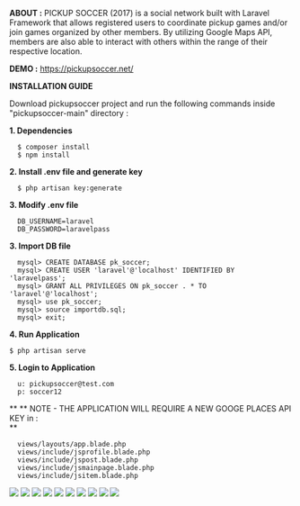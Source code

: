 **ABOUT :** PICKUP SOCCER (2017) is a social network built with Laravel Framework that allows registered users to coordinate pickup games and/or join games organized by other members. By utilizing Google Maps API, members are also able to interact with others within the range of their respective location.

**DEMO :** https://pickupsoccer.net/

**INSTALLATION GUIDE<br>**

Download pickupsoccer project and run the following commands inside "pickupsoccer-main" directory :

**1. Dependencies**

```$ sudo apt install openssl php-common php-curl php-json php-mbstring php-mysql php-xml php-zip
  $ composer install
  $ npm install
```

**2. Install .env file and generate key<br>**

```$ cp .env.example .env
  $ php artisan key:generate
```
  
**3. Modify .env file<br>**

```DB_DATABASE=pk_soccer
  DB_USERNAME=laravel
  DB_PASSWORD=laravelpass
```
  
**3. Import DB file<br>**

```$ sudo mysql -u root
  mysql> CREATE DATABASE pk_soccer;
  mysql> CREATE USER 'laravel'@'localhost' IDENTIFIED BY 'laravelpass';
  mysql> GRANT ALL PRIVILEGES ON pk_soccer . * TO 'laravel'@'localhost';
  mysql> use pk_soccer;
  mysql> source importdb.sql;
  mysql> exit;
```
  
**4. Run Application<br>**

```$ php artisan serve ```

**5. Login to Application<br>**

```127.0.0.1:8000
  u: pickupsoccer@test.com
  p: soccer12
```
  
** ** NOTE - THE APPLICATION WILL REQUIRE A NEW GOOGE PLACES API KEY in :<br>**
  
```views/item.blade.php
  views/layouts/app.blade.php
  views/include/jsprofile.blade.php
  views/include/jspost.blade.php
  views/include/jsmainpage.blade.php
  views/include/jsitem.blade.php
```

<img src="public/images/pickupsoccer1.png">
<img src="public/images/pickupsoccer2.png">
<img src="public/images/pickupsoccer3.png">
<img src="public/images/pickupsoccer4.png">
<img src="public/images/pickupsoccer5.png">
<img src="public/images/pickupsoccer6.png">
<img src="public/images/pickupsoccer7.png">
<img src="public/images/pickupsoccer8.png">
<img src="public/images/pickupsoccer9.png">
<img src="public/images/pickupsoccer10.png">

